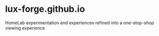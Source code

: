 # lux-forge.github.io
HomeLab experimentation and experiences refined into a one-stop-shop viewing experience
